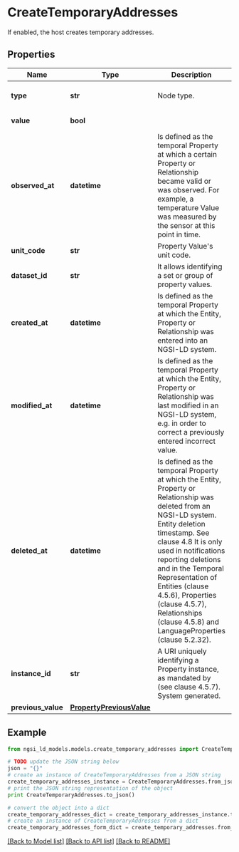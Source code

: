 # CreateTemporaryAddresses

If enabled, the host creates temporary addresses. 

## Properties
Name | Type | Description | Notes
------------ | ------------- | ------------- | -------------
**type** | **str** | Node type.  | [optional] [default to 'Property']
**value** | **bool** |  | [default to False]
**observed_at** | **datetime** | Is defined as the temporal Property at which a certain Property or Relationship became valid or was observed. For example, a temperature Value was measured by the sensor at this point in time.  | [optional] 
**unit_code** | **str** | Property Value&#39;s unit code.  | [optional] 
**dataset_id** | **str** | It allows identifying a set or group of property values.  | [optional] 
**created_at** | **datetime** | Is defined as the temporal Property at which the Entity, Property or Relationship was entered into an NGSI-LD system.  | [optional] [readonly] 
**modified_at** | **datetime** | Is defined as the temporal Property at which the Entity, Property or Relationship was last modified in an NGSI-LD system, e.g. in order to correct a previously entered incorrect value.  | [optional] [readonly] 
**deleted_at** | **datetime** | Is defined as the temporal Property at which the Entity, Property or Relationship was deleted from an NGSI-LD system.  Entity deletion timestamp. See clause 4.8 It is only used in notifications reporting deletions and in the Temporal Representation of Entities (clause 4.5.6), Properties (clause 4.5.7), Relationships (clause 4.5.8) and LanguageProperties (clause 5.2.32).  | [optional] [readonly] 
**instance_id** | **str** | A URI uniquely identifying a Property instance, as mandated by (see clause 4.5.7). System generated.  | [optional] [readonly] 
**previous_value** | [**PropertyPreviousValue**](PropertyPreviousValue.md) |  | [optional] 

## Example

```python
from ngsi_ld_models.models.create_temporary_addresses import CreateTemporaryAddresses

# TODO update the JSON string below
json = "{}"
# create an instance of CreateTemporaryAddresses from a JSON string
create_temporary_addresses_instance = CreateTemporaryAddresses.from_json(json)
# print the JSON string representation of the object
print CreateTemporaryAddresses.to_json()

# convert the object into a dict
create_temporary_addresses_dict = create_temporary_addresses_instance.to_dict()
# create an instance of CreateTemporaryAddresses from a dict
create_temporary_addresses_form_dict = create_temporary_addresses.from_dict(create_temporary_addresses_dict)
```
[[Back to Model list]](../README.md#documentation-for-models) [[Back to API list]](../README.md#documentation-for-api-endpoints) [[Back to README]](../README.md)



